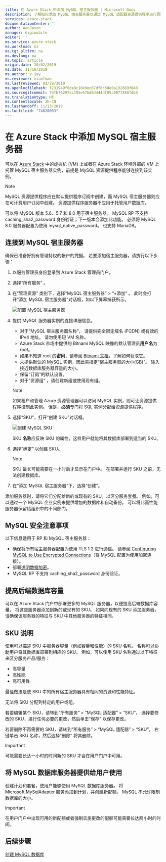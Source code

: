 ```yaml
---
title: 在 Azure Stack 中添加 MySQL 宿主服务器 | Microsoft Docs
description: 了解如何添加 MySQL 宿主服务器以通过 MySQL 适配器资源提供程序进行预配。
services: azure-stack
documentationCenter: ''
author: WenJason
manager: digimobile
editor: ''
ms.service: azure-stack
ms.workload: na
ms.tgt_pltfrm: na
ms.devlang: na
ms.topic: article
origin.date: 10/02/2019
ms.date: 11/18/2019
ms.author: v-jay
ms.reviewer: xiaofmao
ms.lastreviewed: 02/28/2019
ms.openlocfilehash: f231949f0da3c18e9ec07dfdc5de0a132669f848
ms.sourcegitcommit: 7dfb76297ac195e57bd8d444df89c0877888fdb8
ms.translationtype: HT
ms.contentlocale: zh-CN
ms.lasthandoff: 11/13/2019
ms.locfileid: "74020003"
---
```

# <a name="add-mysql-hosting-servers-in-azure-stack"></a>在 Azure Stack 中添加 MySQL 宿主服务器

可以在 [Azure Stack](azure-stack-overview.md) 中的虚拟机 (VM) 上或者在 Azure Stack 环境外部的 VM 上托管 MySQL 宿主服务器实例，前提是 MySQL 资源提供程序能够连接到该实例。

> [!NOTE]
> MySQL 资源提供程序应在默认提供程序订阅中创建，而 MySQL 宿主服务器则应在可计费用户订阅中创建。 资源提供程序服务器不应用于托管用户数据库。

可以将 MySQL 版本 5.6、5.7 和 8.0 用于宿主服务器。 MySQL RP 不支持 caching_sha2_password 身份验证；下一版本会添加此功能。 必须将 MySQL 8.0 服务器配置为使用 mysql_native_password。 也支持 MariaDB。

## <a name="connect-to-a-mysql-hosting-server"></a>连接到 MySQL 宿主服务器

确保已准备好拥有管理特权的帐户的凭据。 若要添加宿主服务器，请执行以下步骤：

1. 以服务管理员身份登录到 Azure Stack 管理员门户。
2. 选择“所有服务”  。
3. 在“管理资源”  类别下，选择“MySQL 宿主服务器”   > “+添加”  。 此时会打开“添加 MySQL 宿主服务器”对话框，如以下屏幕捕获所示。 

   ![配置 MySQL 宿主服务器](./media/azure-stack-mysql-rp-deploy/mysql-add-hosting-server-2.png)

4. 提供 MySQL 服务器实例的连接详细信息。

   * 对于“MySQL 宿主服务器名称”，  请提供完全限定域名 (FQDN) 或有效的 IPv4 地址。 请勿使用短 VM 名称。
   * Azure Stack 市场中提供的 Bitnami MySQL 映像的默认管理员**用户名**为 *root*。
   * 如果不知道 root 的**密码**，请参阅 [Bitnami 文档](https://docs.bitnami.com/azure/faq/#how-to-find-application-credentials)，了解如何获取它。
   * 未提供默认的 MySQL 实例，因此需指定“宿主服务器的大小(GB)”。  输入接近数据库服务器容量的大小。
   * 保留“订阅”的默认设置。 
   * 对于“资源组”  ，请创建新组或使用现有组。

   > [!NOTE]
   > 如果租户和管理 Azure 资源管理器可以访问 MySQL 实例，则可让资源提供程序控制此实例。 但是，**必须**专门将 SQL 实例分配给资源提供程序。

5. 选择“SKU”，打开“创建 SKU”对话框。  

   ![创建 MySQL SKU](./media/azure-stack-mysql-rp-deploy/mysql-new-sku.png)

   SKU **名称**应反映 SKU 的属性，这样用户就能将其数据库部署到适当的 SKU。

6. 选择“确定”  以创建 SKU。
   > [!NOTE]
   > SKU 最长可能需要在一小时后才显示在门户中。 在部署并运行 SKU 之前，无法创建数据库。

7. 在“添加 MySQL 宿主服务器”下，选择“创建”。  

添加服务器时，请将它们分配给新的或现有的 SKU，以区分服务套餐。 例如，可以通过一个 MySQL 企业实例来提供增加的数据库和自动备份。 可以将此高性能服务器保留给组织中的不同部门。

## <a name="security-considerations-for-mysql"></a>MySQL 安全注意事项

以下信息适用于 RP 和 MySQL 宿主服务器：

* 确保将所有宿主服务器配置为使用 TLS 1.2 进行通信。 请参阅 [Configuring MySQL to Use Encrypted Connections](https://dev.mysql.com/doc/refman/5.7/en/using-encrypted-connections.html)（将 MySQL 配置为使用加密连接）。
* 部署[透明数据加密](https://dev.mysql.com/doc/mysql-secure-deployment-guide/5.7/en/secure-deployment-data-encryption.html)。
* MySQL RP 不支持 caching_sha2_password 身份验证。

## <a name="increase-backend-database-capacity"></a>提高后端数据库容量

可以在 Azure Stack 门户中部署更多的 MySQL 服务器，以便提高后端数据库容量。 将这些服务器添加到新的或现有的 SKU。 如果向现有的 SKU 添加服务器，请确保该服务器的特征与 SKU 中其他服务器的特征相同。

## <a name="sku-notes"></a>SKU 说明
使用可以描述 SKU 中服务器容量（例如容量和性能）的 SKU 名称。 名称可以协助用户将其数据库部署到相应的 SKU。 例如，可以使用 SKU 名称通过以下特征来区分服务产品/服务：
  
* 高容量
* 高性能
* 高可用性

最佳做法是使 SKU 中的所有宿主服务器具有相同的资源和性能特征。

无法将 SKU 分配到特定的用户或组。

若要编辑某个 SKU，请转到“所有服务” > “MySQL 适配器” > “SKU”。    选择要修改的 SKU，进行任何必要的更改，然后单击“保存”  以保存更改。 

若要删除不再需要的 SKU，请转到“所有服务” > “MySQL 适配器” > “SKU”。    右键单击 SKU 名称，然后选择“删除”  将其删除。

> [!IMPORTANT]
> 可能需要长达一小时的时间新的 SKU 才会在用户门户中可用。

## <a name="make-mysql-database-servers-available-to-your-users"></a>将 MySQL 数据库服务器提供给用户使用

创建计划和套餐，使用户能够使用 MySQL 数据库服务器。 将 Microsoft.MySqlAdapter 服务添加到计划，并创建新配额。 MySQL 不允许限制数据库的大小。

> [!IMPORTANT]
> 在用户门户中出现可用的新配额或者强制实施更改的配额可能需要长达两小时的时间。

## <a name="next-steps"></a>后续步骤

[创建 MySQL 数据库](azure-stack-mysql-resource-provider-databases.md)
